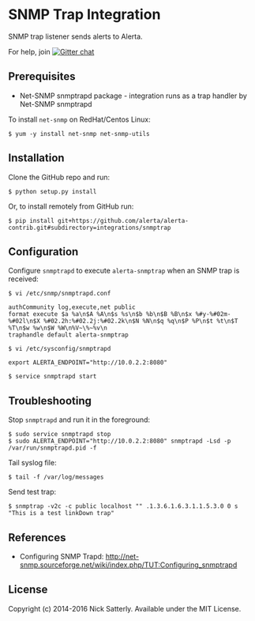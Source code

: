 SNMP Trap Integration
=====================

SNMP trap listener sends alerts to Alerta.

For help, join [![Gitter chat](https://badges.gitter.im/alerta/chat.png)](https://gitter.im/alerta/chat)

Prerequisites
-------------

* Net-SNMP snmptrapd package - integration runs as a trap handler by Net-SNMP snmptrapd

To install `net-snmp` on RedHat/Centos Linux:

    $ yum -y install net-snmp net-snmp-utils

Installation
------------

Clone the GitHub repo and run:

    $ python setup.py install

Or, to install remotely from GitHub run:

    $ pip install git+https://github.com/alerta/alerta-contrib.git#subdirectory=integrations/snmptrap

Configuration
-------------

Configure `snmptrapd` to execute `alerta-snmptrap` when an SNMP trap is
received:

    $ vi /etc/snmp/snmptrapd.conf

    authCommunity log,execute,net public
    format execute $a %a\n$A %A\n$s %s\n$b %b\n$B %B\n$x %#y-%#02m-%#02l\n$X %#02.2h:%#02.2j:%#02.2k\n$N %N\n$q %q\n$P %P\n$t %t\n$T %T\n$w %w\n$W %W\n%V~\%~%v\n
    traphandle default alerta-snmptrap

    $ vi /etc/sysconfig/snmptrapd

    export ALERTA_ENDPOINT="http://10.0.2.2:8080"

    $ service snmptrapd start

Troubleshooting
---------------

Stop `snmptrapd` and run it in the foreground:

    $ sudo service snmptrapd stop
    $ sudo ALERTA_ENDPOINT="http://10.0.2.2:8080" snmptrapd -Lsd -p /var/run/snmptrapd.pid -f

Tail syslog file:

    $ tail -f /var/log/messages

Send test trap:

    $ snmptrap -v2c -c public localhost "" .1.3.6.1.6.3.1.1.5.3.0 0 s "This is a test linkDown trap"

References
----------

  * Configuring SNMP Trapd: http://net-snmp.sourceforge.net/wiki/index.php/TUT:Configuring_snmptrapd

License
-------

Copyright (c) 2014-2016 Nick Satterly. Available under the MIT License.
